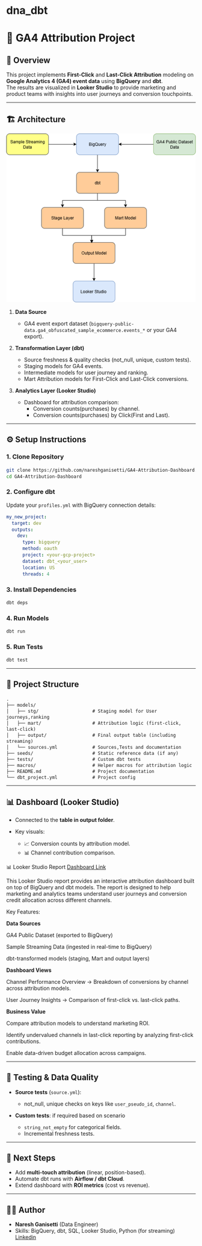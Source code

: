 
# dna_dbt

# 🎯 GA4 Attribution Project

## 📌 Overview
This project implements **First-Click** and **Last-Click Attribution** modeling on **Google Analytics 4 (GA4) event data** using **BigQuery** and **dbt**.  
The results are visualized in **Looker Studio** to provide marketing and product teams with insights into user journeys and conversion touchpoints.  

---

## 🏗️ Architecture 

![Architecture](Architecture.png)

1. **Data Source**  
   - GA4 event export dataset (`bigquery-public-data.ga4_obfuscated_sample_ecommerce.events_*` or your GA4 export).  

2. **Transformation Layer (dbt)**  
   - Source freshness & quality checks (not_null, unique, custom tests).  
   - Staging models for GA4 events.  
   - Intermediate models for user journey and ranking.  
   - Mart Attribution models for First-Click and Last-Click conversions.  

3. **Analytics Layer (Looker Studio)**  
   - Dashboard for attribution comparison:
     - Conversion counts(purchases) by channel.
     - Conversion counts(purchases) by Click(First and Last). 

---

## ⚙️ Setup Instructions

### 1. Clone Repository
```bash
git clone https://github.com/nareshganisetti/GA4-Attribution-Dashboard.git
cd GA4-Attribution-Dashboard
````

### 2. Configure dbt

Update your `profiles.yml` with BigQuery connection details:

```yaml
my_new_project:
  target: dev
  outputs:
    dev:
      type: bigquery
      method: oauth
      project: <your-gcp-project>
      dataset: dbt_<your_user>
      location: US
      threads: 4
```

### 3. Install Dependencies

```bash
dbt deps
```

### 4. Run Models

```bash
dbt run
```

### 5. Run Tests

```bash
dbt test
```

---

## 📂 Project Structure

```
.
├── models/
│   ├── stg/                    # Staging model for User journeys,ranking
│   ├── mart/                   # Attribution logic (first-click, last-click)
│   ├── output/                 # Final output table (including streaming) 
│   └── sources.yml             # Sources,Tests and documentation
├── seeds/                      # Static reference data (if any)
├── tests/                      # Custom dbt tests
├── macros/                     # Helper macros for attribution logic
├── README.md                   # Project documentation
└── dbt_project.yml             # Project config
```

---

## 📊 Dashboard (Looker Studio)

* Connected to the **table in output folder**.
* Key visuals:

  * 📈 Conversion counts by attribution model.
  * 📊 Channel contribution comparison.

📊 Looker Studio Report [Dashboard Link](https://lookerstudio.google.com/embed/reporting/b59ec04d-4d87-42cb-99f5-dada4af4cbce/page/eP1XF)

This Looker Studio report provides an interactive attribution dashboard built on top of BigQuery and dbt models. The report is designed to help marketing and analytics teams understand user journeys and conversion credit allocation across different channels.

Key Features:

**Data Sources**

GA4 Public Dataset (exported to BigQuery)

Sample Streaming Data (ingested in real-time to BigQuery)

dbt-transformed models (staging, Mart and output layers)

**Dashboard Views**

Channel Performance Overview → Breakdown of conversions by channel across attribution models.

User Journey Insights → Comparison of first-click vs. last-click paths.

**Business Value**

Compare attribution models to understand marketing ROI.

Identify undervalued channels in last-click reporting by analyzing first-click contributions.

Enable data-driven budget allocation across campaigns.

---

## 🧪 Testing & Data Quality

* **Source tests** (`source.yml`):

  * not\_null, unique checks on keys like `user_pseudo_id`, `channel`.
* **Custom tests**: if required based on scenario

  * `string_not_empty` for categorical fields.
  * Incremental freshness tests.

---

## 🚀 Next Steps

* Add **multi-touch attribution** (linear, position-based).
* Automate dbt runs with **Airflow / dbt Cloud**.
* Extend dashboard with **ROI metrics** (cost vs revenue).

---

## 👨‍💻 Author

* **Naresh Ganisetti** (Data Engineer)
* Skills: BigQuery, dbt, SQL, Looker Studio, Python (for streaming)
[Linkedin](https://www.linkedin.com/in/naresh-g-20465a166)

